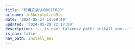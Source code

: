 ```yaml
---
title: "环境安装\U0001F62D"
urlname: io5kukplplfeb9ls
date: '2024-05-27 14:09:49'
updated: '2024-05-29 22:17:59'
description: '---is_nav: falsenav_path: install_env---'
is_nav: false
nav_path: install_env
---
```


